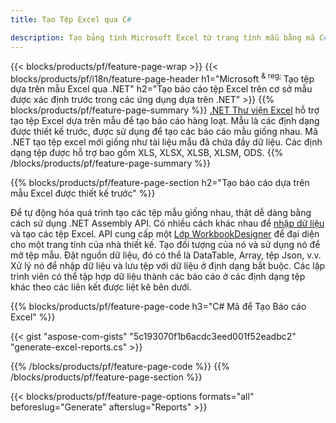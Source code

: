 ```yaml
---
title: Tạo Tệp Excel qua C#

description: Tạo bảng tính Microsoft Excel từ trang tính mẫu bằng mã C#
---
```

{{< blocks/products/pf/feature-page-wrap >}}
{{< blocks/products/pf/i18n/feature-page-header h1="Microsoft <sup> & reg; </sup> Tạo tệp dựa trên mẫu Excel qua .NET" h2="Tạo báo cáo tệp Excel trên cơ sở mẫu được xác định trước trong các ứng dụng dựa trên .NET" >}}
{{% blocks/products/pf/feature-page-summary %}}
[.NET Thư viện Excel](/cells/net/) hỗ trợ tạo tệp Excel dựa trên mẫu để tạo báo cáo hàng loạt. Mẫu là các định dạng được thiết kế trước, được sử dụng để tạo các báo cáo mẫu giống nhau. Mã .NET tạo tệp excel mới giống như tài liệu mẫu đã chứa đầy dữ liệu. Các định dạng tệp được hỗ trợ bao gồm XLS, XLSX, XLSB, XLSM, ODS.
{{% /blocks/products/pf/feature-page-summary %}}

{{% blocks/products/pf/feature-page-section h2="Tạo báo cáo dựa trên mẫu Excel được thiết kế trước" %}}

Để tự động hóa quá trình tạo các tệp mẫu giống nhau, thật dễ dàng bằng cách sử dụng .NET Assembly API. Có nhiều cách khác nhau để [nhập dữ liệu](https://docs.aspose.com/cells/net/import-data-into-worksheet/#importing-data-from-json) và tạo các tệp Excel. API cung cấp một [Lớp WorkbookDesigner](https://reference.aspose.com/cells/net/aspose.cells/workbookdesigner) để đại diện cho một trang tính của nhà thiết kế. Tạo đối tượng của nó và sử dụng nó để mở tệp mẫu. Đặt nguồn dữ liệu, đó có thể là DataTable, Array, tệp Json, v.v. Xử lý nó để nhập dữ liệu và lưu tệp với dữ liệu ở định dạng bắt buộc. Các lập trình viên có thể tập hợp dữ liệu thành các báo cáo ở các định dạng tệp khác theo các liên kết được liệt kê bên dưới.



{{% blocks/products/pf/feature-page-code h3="C# Mã để Tạo Báo cáo Excel" %}}

{{< gist "aspose-com-gists" "5c193070f1b6acdc3eed001f52eadbc2" "generate-excel-reports.cs" >}}

{{% /blocks/products/pf/feature-page-code %}}
{{% /blocks/products/pf/feature-page-section %}}

{{< blocks/products/pf/feature-page-options formats="all" beforeslug="Generate" afterslug="Reports" >}}
